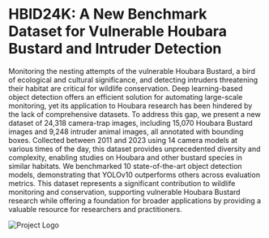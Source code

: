 # HBID24K: A New Benchmark Dataset for Vulnerable Houbara Bustard and Intruder Detection

Monitoring the nesting attempts of the vulnerable Houbara Bustard, a bird of ecological and cultural significance, and detecting intruders
threatening their habitat are critical for wildlife conservation. Deep learning-based object detection offers an efficient solution for
automating large-scale monitoring, yet its application to Houbara research has been hindered by the lack of comprehensive datasets. To
address this gap, we present a new dataset of 24,318 camera-trap images, including 15,070 Houbara Bustard images and 9,248 intruder
animal images, all annotated with bounding boxes. Collected between 2011 and 2023 using 14 camera models at various times of the
day, this dataset provides unprecedented diversity and complexity, enabling studies on Houbara and other bustard species in similar
habitats. We benchmarked 10 state-of-the-art object detection models, demonstrating that YOLOv10 outperforms others across evaluation
metrics. This dataset represents a significant contribution to wildlife monitoring and conservation, supporting vulnerable Houbara Bustard
research while offering a foundation for broader applications by providing a valuable resource for researchers and practitioners.

![Project Logo](grid.png)
